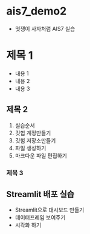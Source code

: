 # ais7_demo2

* 멋쟁이 사자처럼 AIS7 실습

# 제목 1
* 내용 1
* 내용 2
* 내용 3

## 제목 2
1. 실습순서
2. 깃헙 계정만들기
3. 깃험 저장소만들기
4. 파일 생성하기
5. 마크다운 파일 편집하기

### 제목 3

## Streamlit 배포 실습
* Streamlit으로 대시보드 만들기
* 데이터프레임 보여주기
* 시각화 하기

